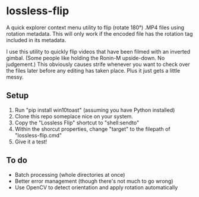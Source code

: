 # lossless-flip
A quick explorer context menu utility to flip (rotate 180°) .MP4 files using rotation metadata.
This will only work if the encoded file has the rotation tag included in its metadata.

I use this utility to quickly flip videos that have been filmed with an inverted gimbal.
(Some people like holding the Ronin-M upside-down. No judgement.)
This obviously causes strife whenever you want to check over the files later before any editing has taken place.
Plus it just gets a little messy.
 
## Setup
 
1. Run "pip install win10toast" (assuming you have Python installed)
2. Clone this repo someplace nice on your system.
3. Copy the "Lossless Flip" shortcut to "shell:sendto"
4. Within the shorcut properties, change "target" to the filepath of "lossless-flip.cmd"
5. Give it a test!

## To do

- Batch processing (whole directories at once)
- Better error management (though there's not much to go wrong)
- Use OpenCV to detect orientation and apply rotation automatically
